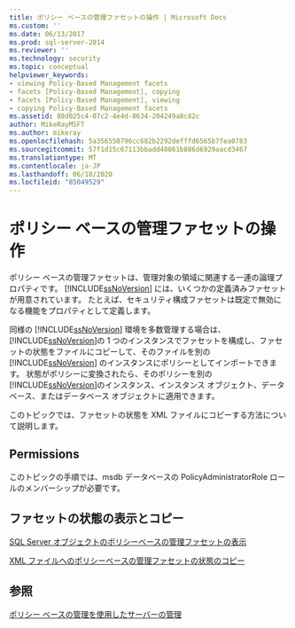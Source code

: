 ```yaml
---
title: ポリシー ベースの管理ファセットの操作 | Microsoft Docs
ms.custom: ''
ms.date: 06/13/2017
ms.prod: sql-server-2014
ms.reviewer: ''
ms.technology: security
ms.topic: conceptual
helpviewer_keywords:
- viewing Policy-Based Management facets
- facets [Policy-Based Management], copying
- facets [Policy-Based Management], viewing
- copying Policy-Based Management facets
ms.assetid: 88d025c4-07c2-4e4d-8634-204249a8c82c
author: MikeRayMSFT
ms.author: mikeray
ms.openlocfilehash: 5a356550796cc682b2292defffd6565b7fea0783
ms.sourcegitcommit: 57f1d15c67113bbadd40861b886d6929aacd3467
ms.translationtype: MT
ms.contentlocale: ja-JP
ms.lasthandoff: 06/18/2020
ms.locfileid: "85049529"
---
```

# <a name="working-with-policy-based-management-facets"></a>ポリシー ベースの管理ファセットの操作
  ポリシー ベースの管理ファセットは、管理対象の領域に関連する一連の論理プロパティです。 [!INCLUDE[ssNoVersion](../../includes/ssnoversion-md.md)] には、いくつかの定義済みファセットが用意されています。 たとえば、セキュリティ構成ファセットは既定で無効になる機能をプロパティとして定義します。  
  
 同様の [!INCLUDE[ssNoVersion](../../includes/ssnoversion-md.md)] 環境を多数管理する場合は、 [!INCLUDE[ssNoVersion](../../includes/ssnoversion-md.md)]の 1 つのインスタンスでファセットを構成し、ファセットの状態をファイルにコピーして、そのファイルを別の [!INCLUDE[ssNoVersion](../../includes/ssnoversion-md.md)] のインスタンスにポリシーとしてインポートできます。 状態がポリシーに変換されたら、そのポリシーを別の [!INCLUDE[ssNoVersion](../../includes/ssnoversion-md.md)]のインスタンス、インスタンス オブジェクト、データベース、またはデータベース オブジェクトに適用できます。  
  
 このトピックでは、ファセットの状態を XML ファイルにコピーする方法について説明します。  
  
##  <a name="permissions"></a><a name="BeforeYouBegin"></a> Permissions  
 このトピックの手順では、msdb データベースの PolicyAdministratorRole ロールのメンバーシップが必要です。  
  
## <a name="viewing-and-copying-facet-states"></a>ファセットの状態の表示とコピー  
 [SQL Server オブジェクトのポリシーベースの管理ファセットの表示](view-the-policy-based-management-facets-on-a-sql-server-object.md)  
  
 [XML ファイルへのポリシーベースの管理ファセットの状態のコピー](copy-a-policy-based-management-facet-state-to-an-xml-file.md)  
  
## <a name="see-also"></a>参照  
 [ポリシー ベースの管理を使用したサーバーの管理](administer-servers-by-using-policy-based-management.md)  
  
  
